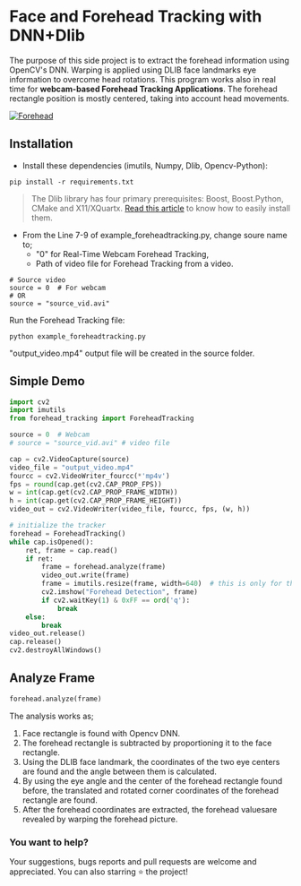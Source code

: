 # Face and Forehead Tracking with DNN+Dlib

The purpose of this side project is to extract the forehead information using OpenCV's DNN. Warping is applied using
DLIB face landmarks eye information to overcome head rotations. This program works also in real time for **webcam-based
Forehead Tracking Applications**. The forehead rectangle position is mostly centered, taking into account head
movements.

[![Forehead](https://media.giphy.com/media/fPtLnPU6xFWj9s8Fqe/giphy.gif)](https://youtu.be/7b_rWvnbYHk)

## Installation

- Install these dependencies (imutils, Numpy, Dlib, Opencv-Python):

```
pip install -r requirements.txt
```

> The Dlib library has four primary prerequisites: Boost, Boost.Python, CMake and X11/XQuartx. [Read this article](https://www.pyimagesearch.com/2017/03/27/how-to-install-dlib/) to know how to easily install them.

- From the Line 7-9 of example_foreheadtracking.py, change soure name to;
    - "0" for Real-Time Webcam Forehead Tracking,
    - Path of video file for Forehead Tracking from a video.

```
# Source video
source = 0  # For webcam
# OR
source = "source_vid.avi"
```

Run the Forehead Tracking file:

```
python example_foreheadtracking.py
```

"output_video.mp4" output file will be created in the source folder.

## Simple Demo

```python
import cv2
import imutils
from forehead_tracking import ForeheadTracking

source = 0  # Webcam
# source = "source_vid.avi" # video file

cap = cv2.VideoCapture(source)
video_file = "output_video.mp4"
fourcc = cv2.VideoWriter_fourcc(*'mp4v')
fps = round(cap.get(cv2.CAP_PROP_FPS))
w = int(cap.get(cv2.CAP_PROP_FRAME_WIDTH))
h = int(cap.get(cv2.CAP_PROP_FRAME_HEIGHT))
video_out = cv2.VideoWriter(video_file, fourcc, fps, (w, h))

# initialize the tracker
forehead = ForeheadTracking()
while cap.isOpened():
    ret, frame = cap.read()
    if ret:
        frame = forehead.analyze(frame)
        video_out.write(frame)
        frame = imutils.resize(frame, width=640)  # this is only for the imshow window
        cv2.imshow("Forehead Detection", frame)
        if cv2.waitKey(1) & 0xFF == ord('q'):
            break
    else:
        break
video_out.release()
cap.release()
cv2.destroyAllWindows()
```

## Analyze Frame

```python
forehead.analyze(frame)
```
The analysis works as;
1. Face rectangle is found with Opencv DNN.
2. The forehead rectangle is subtracted by proportioning it to the face rectangle.
3. Using the DLIB face landmark, the coordinates of the two eye centers are found and the angle between them is calculated.
4. By using the eye angle and the center of the forehead rectangle found before, the translated and rotated corner coordinates of the forehead rectangle are found.
5. After the forehead coordinates are extracted, the forehead values ​​are revealed by warping the forehead picture.

### You want to help?
Your suggestions, bugs reports and pull requests are welcome and appreciated. You can also starring ⭐️ the project!

